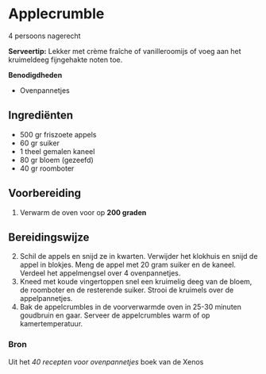 # Applecrumble

4 persoons nagerecht

**Serveertip:** Lekker met crème fraîche of vanilleroomijs of voeg aan het kruimeldeeg fijngehakte noten toe.

**Benodigdheden**

- Ovenpannetjes

## Ingrediënten

- 500 gr friszoete appels
- 60 gr suiker
- 1 theel gemalen kaneel
- 80 gr bloem (gezeefd)
- 40 gr roomboter

## Voorbereiding

1. Verwarm de oven voor op **200 graden**

## Bereidingswijze

2. Schil de appels en snijd ze in kwarten. Verwijder het klokhuis en snijd de appel in blokjes. Meng de appel met 20 gram suiker en de kaneel. Verdeel het appelmengsel over 4 ovenpannetjes.
3. Kneed met koude vingertoppen snel een kruimelig deeg van de bloem, de roomboter en de resterende suiker. Strooi de kruimels over de appelpannetjes.
4. Bak de appelcrumbles in de voorverwarmde oven in 25-30 minuten goudbruin en gaar. Serveer de appelcrumbles warm of op kamertemperatuur.

### Bron

Uit het _40 recepten voor ovenpannetjes_ boek van de Xenos